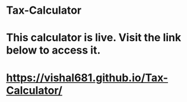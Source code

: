 # Tax-Calculator

# This calculator is live. Visit the link below to access it.
# https://vishal681.github.io/Tax-Calculator/
